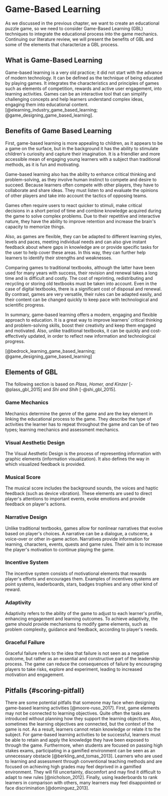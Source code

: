 # Game-Based Learning

As we discussed in the previous chapter, we want to create an educational puzzle game, so we need to consider Game-Based Learning (GBL) techniques to integrate the educational process into the game mechanics. Continuing our literature review, we will present the benefits of GBL and some of the elements that characterize a GBL process.

## What is Game-Based Learning

Game-based learning is a very old practice; it did not start with the advance of modern technology. It can be defined as the technique of being educated by playing games. It integrates the characteristics and principles of games such as elements of competition, rewards and active user engagement, into learning activities. Games can be an interactive tool that can simplify challenging concepts and help learners understand complex ideas, engaging them into educational content. [@elearning_industry_game_based_learning; @game_designing_game_based_learning].

## Benefits of Game Based Learning

First, game-based learning is more appealing to children, as it appears to be a game on the surface, but in the background it has the ability to stimulate children\'s curiosity and capture their imagination. It is a friendlier and more accessible mean of engaging young learners with a subject than traditional methods, as it is fun and motivating.

Game-based learning also has the ability to enhance critical thinking and problem-solving, as they involve human instinct to compete and desire to succeed. Because learners often compete with other players, they have to collaborate and share ideas. They must listen to and evaluate the opinions of other players and take into account the tactics of opposing teams.

Games often require users to react quicker to stimuli, make critical decisions in a short period of time and combine knowledge acquired during the game to solve complex problems. Due to their repetitive and interactive nature, they have the ability to improve retention and increase the brain\'s capacity to memorize things.

Also, as games are flexible, they can be adapted to different learning styles, levels and paces, meeting individual needs and can also give instant feedback about where gaps in knowledge are or provide specific tasks for the user to help cover these areas. In this way, they can further help learners to identify their strengths and weaknesses.

Comparing games to traditional textbooks, although the latter have been used for many years with success, their revision and renewal takes a long time and is difficult and costly. The cost of reprinting, redistributing and recycling or storing old textbooks must be taken into account. Even in the case of digital textbooks, there is a significant cost of disposal and renewal. By contrast, games are very versatile, their rules can be adapted easily, and their content can be changed quickly to keep pace with technological and scientific progress.

In summary, game-based learning offers a modern, engaging and flexible approach to education. It is a great way to improve learners\' critical thinking and problem-solving skills, boost their creativity and keep them engaged and motivated. Also, unlike traditional textbooks, it can be quickly and cost-effectively updated, in order to reflect new information and technological progress.

[@bedrock_learning_game_based_learning; @game_designing_game_based_learning]

## Elements of GBL

The following section is based on _Plass, Homer, and Kinzer_ [-@plass_gbl_2015] and _Shi and Shih_ [-@shi_gbl_2015].

### Game Mechanics

Mechanics determine the genre of the game and are the key element in linking the educational process to the game. They describe the type of activities the learner has to repeat throughout the game and can be of two types; learning mechanics and assessment mechanics.

### Visual Aesthetic Design

The Visual Aesthetic Design is the process of representing information with graphic elements (information visualization). It also defines the way in which visualized feedback is provided.

### Musical Score

The musical score includes the background sounds, the voices and haptic feedback (such as device vibration). These elements are used to direct player\'s attentions to important events, evoke emotions and provide feedback on player\'s actions.

### Narrative Design

Unlike traditional textbooks, games allow for nonlinear narratives that evolve based on player\'s choices. A narrative can be a dialogue, a cutscene, a voice-over or other in-game action. Narratives provide information for learning, characters, events, quests and game rules. Their aim is to increase the player\'s motivation to continue playing the game.

### Incentive System

The incentive system consists of motivational elements that rewards player\'s efforts and encourages them. Examples of incentives systems are point systems, leaderboards, stars, badges trophies and any other kind of reward.

### Adaptivity

Adaptivity refers to the ability of the game to adjust to each learner\'s profile, enhancing engagement and learning outcomes. To achieve adaptivity, the game should provide mechanisms to modify game elements, such as problem complexity, guidance and feedback, according to player\'s needs.

### Graceful Failure

Graceful failure refers to the idea that failure is not seen as a negative outcome, but rather as an essential and constructive part of the leadership process. The game can reduce the consequences of failure by encouraging players to take risks, explore and experiment, leading to increased motivation and engagement.

## Pitfalls {#scoring-pitfall}

There are some potential pitfalls that someone may face when designing game-based learning activities [@moore-ruso_2017]. First, game elements may not be connected to learning objectives. Quite often the tasks are introduced without planning how they support the learning objectives. Also, sometimes the learning objectives are connected, but the context of the game is not. As a result, learners cannot retain knowledge or relate it to the subject. For game-based learning activities to be successful, learners must be able to retain and apply the knowledge they have been exposed to through the game. Furthermore, when students are focused on passing high stakes exams, participating in a gamified environment can be seen as an unnecessary obstacle [@berkling_and_tomas_2013]. Learners who are used to learning and assessment through conventional teaching methods and are focused on achieving high grades may feel deprived in a gamified environment. They will fill uncertainty, discomfort and may find it difficult to adapt to new rules [@nicholson_2012]. Finally, using leaderboards to rank learners in comparison with others, many learners may feel disappointed or face discrimination [@dominguez_2013].
